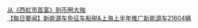   
[从《西虹市首富》到币圈大咖](http://www.dianyue.me/archives/821/1jgcqno9azpg7l13/)  
[【每日要闻】新能源车免征车船税&amp;上海上半年推广新能源车21604辆](http://www.dianyue.me/archives/551/zpqw1g0je0yj9qk2/)